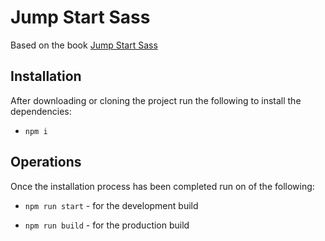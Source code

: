 # Jump Start Sass

Based on the book [Jump Start Sass](https://www.sitepoint.com/premium/books/jump-start-sass)

## Installation

After downloading or cloning the project run the following to install the dependencies:

- `npm i`

## Operations

Once the installation process has been completed run on of the following:

- `npm run start` - for the development build

- `npm run build` - for the production build
